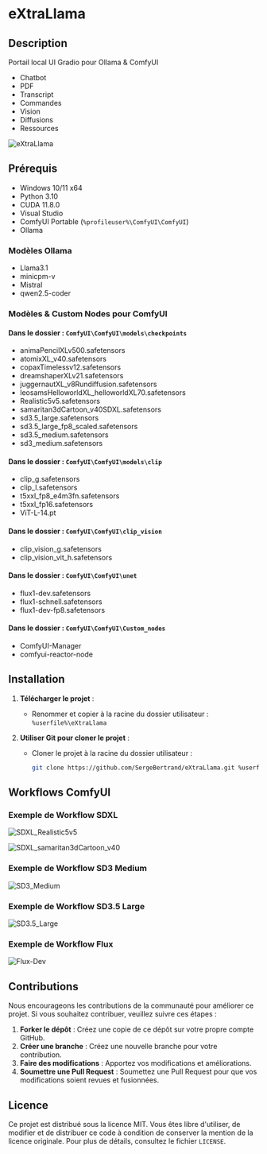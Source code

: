 # eXtraLlama

## Description

Portail local UI Gradio pour Ollama & ComfyUI

 - Chatbot
 - PDF 
 - Transcript
 - Commandes
 - Vision
 - Diffusions
 - Ressources

 ![eXtraLlama](Fichiers/Documents/eXtraLlama.png)

## Prérequis

- Windows 10/11 x64
- Python 3.10
- CUDA 11.8.0
- Visual Studio
- ComfyUI Portable (`%profileuser%\ComfyUI\ComfyUI`)
- Ollama

### Modèles Ollama

- Llama3.1
- minicpm-v
- Mistral
- qwen2.5-coder

### Modèles & Custom Nodes pour ComfyUI

#### Dans le dossier : `ComfyUI\ComfyUI\models\checkpoints`

- animaPencilXLv500.safetensors
- atomixXL_v40.safetensors
- copaxTimelessv12.safetensors
- dreamshaperXLv21.safetensors
- juggernautXL_v8Rundiffusion.safetensors
- leosamsHelloworldXL_helloworldXL70.safetensors
- Realistic5v5.safetensors
- samaritan3dCartoon_v40SDXL.safetensors
- sd3.5_large.safetensors
- sd3.5_large_fp8_scaled.safetensors
- sd3.5_medium.safetensors
- sd3_medium.safetensors

#### Dans le dossier : `ComfyUI\ComfyUI\models\clip`

- clip_g.safetensors
- clip_l.safetensors
- t5xxl_fp8_e4m3fn.safetensors
- t5xxl_fp16.safetensors
- ViT-L-14.pt

#### Dans le dossier : `ComfyUI\ComfyUI\clip_vision`

- clip_vision_g.safetensors
- clip_vision_vit_h.safetensors

#### Dans le dossier : `ComfyUI\ComfyUI\unet`

- flux1-dev.safetensors
- flux1-schnell.safetensors
- flux1-dev-fp8.safetensors

#### Dans le dossier : `ComfyUI\ComfyUI\Custom_nodes`

- ComfyUI-Manager
- comfyui-reactor-node

## Installation

1. **Télécharger le projet** :
   - Renommer et copier à la racine du dossier utilisateur : `%userfile%\eXtraLlama`

2. **Utiliser Git pour cloner le projet** :
   - Cloner le projet à la racine du dossier utilisateur :
     ```sh
     git clone https://github.com/SergeBertrand/eXtraLlama.git %userfile%\eXtraLlama
     ```

## Workflows ComfyUI

### Exemple de Workflow SDXL

![SDXL_Realistic5v5](Fichiers/Workflows/SDXL_Realistic5v5.png)

![SDXL_samaritan3dCartoon_v40](Fichiers/Workflows/SDXL_samaritan3dCartoon_v40.png)

### Exemple de Workflow SD3 Medium

![SD3_Medium](Fichiers/Workflows/SD3_Medium.png)

### Exemple de Workflow SD3.5 Large

![SD3.5_Large](Fichiers/Workflows/SD3.5_Large.png)

### Exemple de Workflow Flux

![Flux-Dev](Fichiers/Workflows/Flux-Dev.png)

## Contributions

Nous encourageons les contributions de la communauté pour améliorer ce projet. Si vous souhaitez contribuer, veuillez suivre ces étapes :

1. **Forker le dépôt** : Créez une copie de ce dépôt sur votre propre compte GitHub.
2. **Créer une branche** : Créez une nouvelle branche pour votre contribution.
3. **Faire des modifications** : Apportez vos modifications et améliorations.
4. **Soumettre une Pull Request** : Soumettez une Pull Request pour que vos modifications soient revues et fusionnées.

## Licence

Ce projet est distribué sous la licence MIT. Vous êtes libre d'utiliser, de modifier et de distribuer ce code à condition de conserver la mention de la licence originale. Pour plus de détails, consultez le fichier `LICENSE`.
